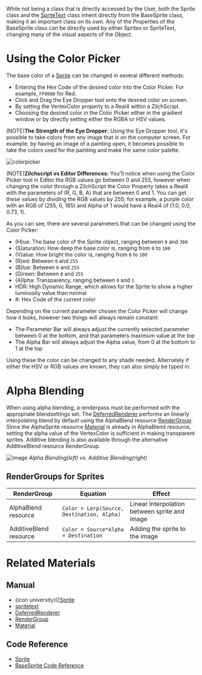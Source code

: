 While not being a class that is directly accessed by the User, both the Sprite class and the [SpriteText](https://github.com/zeroengineteam/ZeroDocs/zero_editor_documentation/zeromanual/graphics/sprites/spritetext.markdown) class inherit directly from the BaseSprite class, making it an important class on its own. Any of the Properties of the BaseSprite class can be directly used by either Sprites or SpriteText, changing many of the visual aspects of the Object. 

 # Using the Color Picker
The base color of a  [Sprite](https://github.com/zeroengineteam/ZeroDocs/zero_editor_documentation/code_reference/class_reference/Sprite.markdown)  can be changed in several different methods:

 - Entering the Hex Code of the desired color into the Color Picker. For example, `FF0000` for Red. 
 - Click and Drag the Eye Dropper tool onto the desired color on screen.
 - By setting the VertexColor  property to a Real4 within a ZilchScript.
 - Choosing the desired color in the Color Picker either in the gradient window or by directly setting either the RGBA or HSV values.

(NOTE)**The Strength of the Eye Dropper:**  Using the Eye Dropper tool, it's possible to take colors from any image that is on the computer screen. For example, by having an image of a painting open, it becomes possible to take the colors used for the painting and make the same color palette. 



![colorpicker](https://media.githubusercontent.com/media/zeroengineteam/ZeroFiles/master/doc_files/1160.png)


(NOTE)**Zilchscript vs Editor Differences:**  You'll notice when using the Color Picker tool in Editor the RGB values go between 0 and 255, however when changing the color through a ZilchScript the Color Property takes a Real4  with the parameters of (R, G, B, A) that are between 0 and 1. You can get these values by dividing the RGB values by 255; for example, a purple color with an RGB of (255, 0, 185) and Alpha of 1 would have a Real4 of (1.0, 0.0, 0.73, 1).

As you can see, there are several parameters that can be changed using the Color Picker:

 - (H)ue: The base color of the Sprite object, ranging between `0` and `360`
 - (S)aturation: How deep the base color is, ranging from `0` to `100`
 - (V)alue: How bright the color is, ranging from `0` to `100`
 - (R)ed: Between `0` and `255`
 - (B)lue: Between `0` and `255`
 - (G)reen: Between `0` and `255`
 - (A)lpha: Transparency, ranging between `0` and `1`
 - HDR: High Dynamic Range, which allows for the Sprite to show a higher luminosity value than normal
 - #: Hex Code of the current color

Depending on the current parameter chosen the Color Picker will change how it looks, however two things will always remain constant:

 - The Parameter Bar will always adjust the currently selected parameter between 0 at the bottom, and that parameters maximum value at the top
 - The Alpha Bar will always adjust the Alpha value, from 0 at the bottom to 1 at the top

Using these the color can be changed to any shade needed. Alternately if either the HSV or RGB values are known, they can also simply be typed in. 

 # Alpha Blending
When using alpha blending, a renderpass must be performed with the appropriate blendsettings set.  The [DeferredRenderer](https://github.com/zeroengineteam/ZeroDocs/zero_editor_documentation/zeromanual/graphics/renderer.markdown) performs an linearly interpolating blend by default using the AlphaBlend resource [RenderGroup](https://github.com/zeroengineteam/ZeroDocs/zero_editor_documentation/zeromanual/graphics/rendergroups.markdown).  Since the AlphaSprite resource [Material](https://github.com/zeroengineteam/ZeroDocs/zero_editor_documentation/zeromanual/graphics/materials/materials_overview.markdown) is already in AlphaBlend resource, setting the alpha value of the VertexColor  is sufficient in making transparent sprites.  Additive blending is also available through the alternative AdditiveBlend resource RenderGroup.



![image](https://media.githubusercontent.com/media/zeroengineteam/ZeroFiles/master/doc_files/28541.png) *Alpha Blending(left) vs. Additive Blending(right)*


 ##  RenderGroups for Sprites
| RenderGroup | Equation | Effect |
| -- | -- | -- |
| AlphaBlend resource | `Color = Lerp(Source, Destination, Alpha)` | Linear Interpolation between sprite and image |
| AdditiveBlend resource | `Color = Source*Alpha + Destination` | Adding the sprite to the image |

 # Related Materials
 ## Manual

- {icon university}[[[Sprite](https://github.com/zeroengineteam/ZeroDocs/zero_editor_documentation/code_reference/class_reference/Sprite.markdown)
- [spritetext](https://github.com/zeroengineteam/ZeroDocs/zero_editor_documentation/zeromanual/graphics/sprites/spritetext.markdown)
- [DeferredRenderer](https://github.com/zeroengineteam/ZeroDocs/zero_editor_documentation/zeromanual/graphics/renderer.markdown)
- [RenderGroup](https://github.com/zeroengineteam/ZeroDocs/zero_editor_documentation/zeromanual/graphics/rendergroups.markdown)
- [Material](https://github.com/zeroengineteam/ZeroDocs/zero_editor_documentation/zeromanual/graphics/materials/materials_overview.markdown)

 ## Code Reference
- [Sprite](https://github.com/zeroengineteam/ZeroDocs/zero_editor_documentation/code_reference/class_reference/Sprite.markdown)
- [BaseSprite Code Reference](https://github.com/zeroengineteam/ZeroDocs/zero_editor_documentation/code_reference/class_reference/basesprite.markdown) 

 